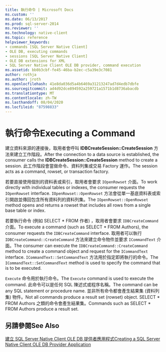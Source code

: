 ```yaml
---
title: 執行命令 | Microsoft Docs
ms.custom: ''
ms.date: 06/13/2017
ms.prod: sql-server-2014
ms.reviewer: ''
ms.technology: native-client
ms.topic: reference
helpviewer_keywords:
- commands [SQL Server Native Client]
- OLE DB, executing commands
- sessions [SQL Server Native Client]
- OLE DB extensions for XML
- SQL Server Native Client OLE DB provider, command execution
ms.assetid: bb0b3cbf-fe45-46ba-b2ec-c5a39e3c7081
author: rothja
ms.author: jroth
ms.openlocfilehash: 41e8da036d5a4b6469a31213247ad7d4edb7dbfe
ms.sourcegitcommit: ad4d92dce894592a259721a1571b1d8736abacdb
ms.translationtype: MT
ms.contentlocale: zh-TW
ms.lasthandoff: 08/04/2020
ms.locfileid: "87598833"
---
```

# <a name="executing-a-command"></a><span data-ttu-id="d2fad-102">執行命令</span><span class="sxs-lookup"><span data-stu-id="d2fad-102">Executing a Command</span></span>
  <span data-ttu-id="d2fad-103">建立資料來源的連接後，取用者會呼叫 **IDBCreateSession::CreateSession** 方法來建立工作階段。</span><span class="sxs-lookup"><span data-stu-id="d2fad-103">After the connection to a data source is established, the consumer calls the **IDBCreateSession::CreateSession** method to create a session.</span></span> <span data-ttu-id="d2fad-104">此工作階段會當做命令、資料列集或交易 Factory 運作。</span><span class="sxs-lookup"><span data-stu-id="d2fad-104">The session acts as a command, rowset, or transaction factory.</span></span>  
  
 <span data-ttu-id="d2fad-105">若要直接使用個別的資料表或索引，取用者會要求 `IOpenRowset` 介面。</span><span class="sxs-lookup"><span data-stu-id="d2fad-105">To work directly with individual tables or indexes, the consumer requests the `IOpenRowset` interface.</span></span> <span data-ttu-id="d2fad-106">`IOpenRowset::OpenRowset` 方法會從單一基底資料表或索引開啟並傳回包含所有資料列的資料列集。</span><span class="sxs-lookup"><span data-stu-id="d2fad-106">The `IOpenRowset::OpenRowset` method opens and returns a rowset that includes all rows from a single base table or index.</span></span>  
  
 <span data-ttu-id="d2fad-107">若要執行命令 (例如 SELECT \* FROM 作者) ，取用者會要求 `IDBCreateCommand` 介面。</span><span class="sxs-lookup"><span data-stu-id="d2fad-107">To execute a command (such as SELECT \* FROM Authors), the consumer requests the `IDBCreateCommand` interface.</span></span> <span data-ttu-id="d2fad-108">取用者可以執行 `IDBCreateCommand::CreateCommand` 方法來建立命令物件並要求 `ICommandText` 介面。</span><span class="sxs-lookup"><span data-stu-id="d2fad-108">The consumer can execute the `IDBCreateCommand::CreateCommand` method to create a command object and request for the `ICommandText` interface.</span></span> <span data-ttu-id="d2fad-109">`ICommandText::SetCommandText` 方法用於指定即將執行的命令。</span><span class="sxs-lookup"><span data-stu-id="d2fad-109">The `ICommandText::SetCommandText` method is used to specify the command that is to be executed.</span></span>  
  
 <span data-ttu-id="d2fad-110">`Execute` 命令用於執行命令。</span><span class="sxs-lookup"><span data-stu-id="d2fad-110">The `Execute` command is used to execute the command.</span></span> <span data-ttu-id="d2fad-111">此命令可以是任何 SQL 陳述式或程序名稱。</span><span class="sxs-lookup"><span data-stu-id="d2fad-111">The command can be any SQL statement or procedure name.</span></span> <span data-ttu-id="d2fad-112">並非所有命令都會產生結果集 (資料列集) 物件。</span><span class="sxs-lookup"><span data-stu-id="d2fad-112">Not all commands produce a result set (rowset) object.</span></span> <span data-ttu-id="d2fad-113">SELECT \* FROM Authors 之類的命令會產生結果集。</span><span class="sxs-lookup"><span data-stu-id="d2fad-113">Commands such as SELECT \* FROM Authors produce a result set.</span></span>  
  
## <a name="see-also"></a><span data-ttu-id="d2fad-114">另請參閱</span><span class="sxs-lookup"><span data-stu-id="d2fad-114">See Also</span></span>  
 [<span data-ttu-id="d2fad-115">建立 SQL Server Native Client OLE DB 提供者應用程式</span><span class="sxs-lookup"><span data-stu-id="d2fad-115">Creating a SQL Server Native Client OLE DB Provider Application</span></span>](creating-a-sql-server-native-client-ole-db-provider-application.md)  
  
  
